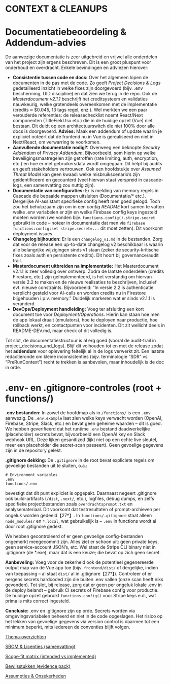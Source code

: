# CONTEXT & CLEANUPS

# Documentatiebeoordeling & Addendum-advies

De aanwezige documentatie is zeer uitgebreid en vrijwel alle onderdelen van het project zijn ergens beschreven. Dit is een groot pluspunt voor onderhoud en overdracht. Enkele bevindingen en adviezen hierover:

- **Consistentie tussen code en docs:** Over het algemeen lopen de documenten in de pas met de code. Zo geeft *Project Decisions & Logs* gedetailleerd inzicht in welke fixes zijn doorgevoerd (bijv. .env bescherming, UID discipline) en dat zien we terug in de repo. Ook de *Masterdocument v2.1.1* beschrijft het creditsysteem en validaties nauwkeurig, welke grotendeels overeenkomen met de implementatie (credits ≈ $0.045, 13 tags regel, enz.). Wel merkten we een paar verouderde referenties: de releasechecklist noemt React/Next componenten (TitleField.tsx etc.) die in de huidige opzet (Vue) niet bestaan. Dit duidt op een architectuurswitch die niet 100% door alle docs is doorgevoerd. **Advies:** Maak een addendum of update waarin je expliciet noteert dat de frontend nu in Vue is gerealiseerd en niet in Next/React, om verwarring te voorkomen.
- **Aanvullende documentatie nodig?:** Overweeg een beknopte *Security Addendum* of *Privacy Addendum*. Bijvoorbeeld, som hierin op welke beveiligingsmaatregelen zijn getroffen (rate limiting, auth, encryption, etc.) en hoe er met gebruikersdata wordt omgegaan. Dit helpt bij audits en geeft stakeholders vertrouwen. Ook een hoofdstukje over *Assumed Threat Model* kan geen kwaad: welke misbruikscenario’s zijn geïdentificeerd en gecounterd (veel hiervan staat verspreid in cascade-logs, een samenvatting zou nuttig zijn).
- **Documentatie van configuraties:** Er is melding van memory regels in Cascade die bepaalde mappen uitsluiten (Documentatie/* etc.). Dergelijke AI-assistant specifieke config heeft men goed gelogd. Toch zou het behulpzaam zijn om in een *config README* kort samen te vatten welke .env variabelen er zijn en welke Firebase config keys ingesteld moeten worden (we vonden bijv. `functions.config().stripe.secret` gebruikt in code – noteer in documentatie dat men via `firebase functions:config:set stripe.secret=...` dit moet zetten). Dit voorkomt deployment issues.
- **Changelog bijhouden:** Er is een `changelog_v1.md` in de bestanden. Zorg dat voor de release een up-to-date changelog v2 beschikbaar is waarin alle belangrijke wijzigingen sinds v1 staan (zeker de security-kritische fixes zoals auth en persistente credits). Dit hoort bij governance/audit trail.
- **Masterdocument uitbreiden na implementatie:** Het Masterdocument v2.1.1 is zeer volledig over ontwerp. Zodra de laatste onderdelen (credits Firestore, etc.) zijn geïmplementeerd, is het verstandig om hiervan versie 2.2 te maken en de nieuwe realisaties te beschrijven, inclusief evt. nieuwe constraints. Bijvoorbeeld: “In versie 2.2 is authenticatie verplicht gesteld voor AI-calls en worden credits nu in Firestore bijgehouden i.p.v. memory.” Duidelijk markeren wat er sinds v2.1.1 is veranderd.
- **DevOps/Deployment handleiding:** Voeg ter afsluiting een kort document toe voor *Deployment/Operations*. Hierin kan staan hoe men de app lokaal draait (emulators), hoe te deployen naar productie, hoe rollback werkt, en contactpunten voor incidenten. Dit zit wellicht deels in README-DEV.md, maar check of dit volledig is.

Tot slot, de documentatiestructuur is al erg goed (vooral de audit-trail in project_decisions_and_logs). Blijf dit volhouden tot en met de release zodat het **addendum** voor oplevering feitelijk al in de logs verwerkt zit. Een laatste redactieronde om kleine inconsistenties (bijv. terminologie “SDR” vs “PreRunContext”) recht te trekken is aanbevolen, maar inhoudelijk is de doc in orde.

# .env‑ en .gitignore‑controles (root + functions/)

**.env bestanden:** In zowel de hoofdmap als in `/functions/` is een `.env` aanwezig. De `.env.example` laat zien welke keys verwacht worden (OpenAI, Firebase, Stripe, Slack, etc.) en bevat geen geheime waarden – dit is goed. We hebben geverifieerd dat het runtime `.env` bestand daadwerkelijke (placeholder) secrets bevat, bijvoorbeeld een OpenAI key en Slack webhook URL. Deze lijken gesanitized (lijkt niet op een echte live sleutel, meer een placeholder die secret-scan passeert). Geen gevoelige gegevens zijn in de repository gelekt.

**.gitignore dekking:** De `.gitignore` in de root bevat expliciete regels om gevoelige bestanden uit te sluiten, o.a.:

```
# Environment variables
.env
functions/.env

```

bevestigt dat dit punt expliciet is opgepakt. Daarnaast negeert .gitignore ook build-artifacts (`/dist`, `.next/`, etc.), logfiles, debug dumps, en zelfs specifieke projectbestanden zoals `overdrachtsprompt.txt` en analysemateriaal. Dit voorkomt dat testresultaten of prompt-archieven per ongeluk worden gedeeld【27†】. In `functions/.gitignore` staat alleen `node_modules/` en `*.local`, wat gebruikelijk is – `.env` in functions wordt al door root .gitignore gedekt.

We hebben gecontroleerd of er geen gevoelige config-bestanden ongemerkt meegecommit zijn. Alles ziet er schoon uit: geen private keys, geen service-account JSON’s, etc. Wel staat de Stripe CLI binary niet in .gitignore (de *.exe), maar dat is een keuze; die bevat op zich geen secret.

**Aanbeveling:** Voeg voor de zekerheid ook de potentieel gegenereerde output map van de Vue app toe (bijv. `frontend/dist/` of dergelijke, indien van toepassing – al staat `dist/` al in .gitignore【27†】). Controleer of er nergens secrets hardcoded zijn die buiten .env vallen (onze scan heeft niks gevonden). Tot slot, bij release, zorg dat er geen per ongeluk lokale .env in de deploy belandt – gebruik CI secrets of Firebase config voor productie. De huidige opzet gebruikt `functions.config()` voor Stripe keys e.d., wat prima is mits correct ingesteld.

**Conclusie:** .env en .gitignore zijn op orde. Secrets worden via omgevingsvariabelen beheerd en niet in de code opgeslagen. Het risico op het lekken van gevoelige gegevens via version control is daarmee tot een minimum beperkt, mits iedereen de conventies blijft volgen.

[Thema‑overzichten](Thema%E2%80%91overzichten%2025e3938c475e80738354ffe4c52b61eb.md)

[SBOM & Licenties (samenvatting)](SBOM%20&%20Licenties%20(samenvatting)%2025e3938c475e8054baa0ca065787342e.md)

[Scope‑fit matrix (intended vs implemented)](Scope%E2%80%91fit%20matrix%20(intended%20vs%20implemented)%2025e3938c475e8026b3a4d3919fc96eb1.md)

[Bewijsstukken (evidence pack)](Bewijsstukken%20(evidence%20pack)%2025e3938c475e80bebbfbfc388f43d216.md)

[Assumpties & Onzekerheden](Assumpties%20&%20Onzekerheden%2025e3938c475e8017b608ff60149bc802.md)